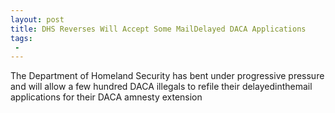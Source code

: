 ```yaml
---
layout: post
title: DHS Reverses Will Accept Some MailDelayed DACA Applications
tags:
 -
---
```

The Department of Homeland Security has bent under progressive pressure and will allow a few hundred DACA illegals to refile their delayedinthemail applications for their DACA amnesty extension
